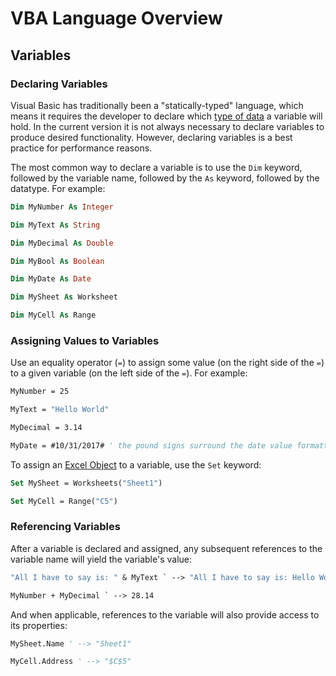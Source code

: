 # VBA Language Overview

## Variables

### Declaring Variables

Visual Basic has traditionally been a "statically-typed" language, which means it requires the developer to declare which [type of data](/notes/visual-basic/datatypes.md) a variable will hold. In the current version it is not always necessary to declare variables to produce desired functionality. However, declaring variables is a best practice for performance reasons.

The most common way to declare a variable is to use the `Dim` keyword, followed by the variable name, followed by the `As` keyword, followed by the datatype. For example:

```vb
Dim MyNumber As Integer

Dim MyText As String

Dim MyDecimal As Double

Dim MyBool As Boolean

Dim MyDate As Date

Dim MySheet As Worksheet

Dim MyCell As Range
```

### Assigning Values to Variables

Use an equality operator (`=`) to assign some value (on the right side of the `=`) to a given variable (on the left side of the `=`). For example:

```vb
MyNumber = 25

MyText = "Hello World"

MyDecimal = 3.14

MyDate = #10/31/2017# ' the pound signs surround the date value formatted as MM/DD/YYYY
```

To assign an [Excel Object](/notes/visual-basic/excel-objects.md) to a variable, use the `Set` keyword:

```vb
Set MySheet = Worksheets("Sheet1")

Set MyCell = Range("C5")
```

### Referencing Variables

After a variable is declared and assigned, any subsequent references to the variable name will yield the variable's value:

```vb
"All I have to say is: " & MyText ` --> "All I have to say is: Hello World"

MyNumber + MyDecimal ` --> 28.14
```

And when applicable, references to the variable will also provide access to its properties:

```vb
MySheet.Name ' --> "Sheet1"

MyCell.Address ' --> "$C$5"
```
